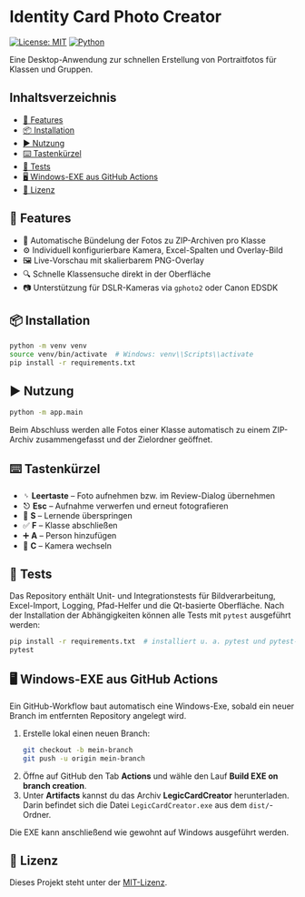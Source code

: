 # Identity Card Photo Creator

[![License: MIT](https://img.shields.io/badge/License-MIT-green.svg)](LICENSE)
[![Python](https://img.shields.io/badge/Python-3.10%2B-blue.svg)](#)

Eine Desktop-Anwendung zur schnellen Erstellung von Portraitfotos für Klassen und Gruppen.

## Inhaltsverzeichnis
- [🚀 Features](#-features)
- [📦 Installation](#-installation)
- [▶️ Nutzung](#-nutzung)
- [⌨️ Tastenkürzel](#-tastenkürzel)
- [🧪 Tests](#-tests)
- [🖥️ Windows-EXE aus GitHub Actions](#-windows-exe-aus-github-actions)
- [📄 Lizenz](#-lizenz)

## 🚀 Features
- 📁 Automatische Bündelung der Fotos zu ZIP-Archiven pro Klasse
- ⚙️ Individuell konfigurierbare Kamera, Excel-Spalten und Overlay-Bild
- 🖼️ Live-Vorschau mit skalierbarem PNG-Overlay
- 🔍 Schnelle Klassensuche direkt in der Oberfläche
- 📷 Unterstützung für DSLR-Kameras via `gphoto2` oder Canon EDSDK

## 📦 Installation
```bash
python -m venv venv
source venv/bin/activate  # Windows: venv\\Scripts\\activate
pip install -r requirements.txt
```

## ▶️ Nutzung
```bash
python -m app.main
```

Beim Abschluss werden alle Fotos einer Klasse automatisch zu einem ZIP-Archiv zusammengefasst und der Zielordner geöffnet.

## ⌨️ Tastenkürzel
- ␠ **Leertaste** – Foto aufnehmen bzw. im Review-Dialog übernehmen
- ⎋ **Esc** – Aufnahme verwerfen und erneut fotografieren
- 🔁 **S** – Lernende überspringen
- ✅ **F** – Klasse abschließen
- ➕ **A** – Person hinzufügen
- 🔄 **C** – Kamera wechseln

## 🧪 Tests
Das Repository enthält Unit- und Integrationstests für Bildverarbeitung, Excel-Import, Logging, Pfad-Helfer und die Qt-basierte Oberfläche. Nach der Installation der Abhängigkeiten können alle Tests mit `pytest` ausgeführt werden:

```bash
pip install -r requirements.txt  # installiert u. a. pytest und pytest-qt
pytest
```

## 🖥️ Windows-EXE aus GitHub Actions
Ein GitHub-Workflow baut automatisch eine Windows-Exe, sobald ein neuer Branch im entfernten Repository angelegt wird.

1. Erstelle lokal einen neuen Branch:
   ```bash
   git checkout -b mein-branch
   git push -u origin mein-branch
   ```
2. Öffne auf GitHub den Tab **Actions** und wähle den Lauf **Build EXE on branch creation**.
3. Unter **Artifacts** kannst du das Archiv **LegicCardCreator** herunterladen. Darin befindet sich die Datei `LegicCardCreator.exe` aus dem `dist/`-Ordner.

Die EXE kann anschließend wie gewohnt auf Windows ausgeführt werden.

## 📄 Lizenz
Dieses Projekt steht unter der [MIT-Lizenz](LICENSE).
